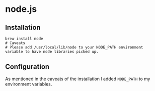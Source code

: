 # node.js #

## Installation ##

	brew install node
	# Caveats
	# Please add /usr/local/lib/node to your NODE_PATH environment variable to have node libraries picked up.

## Configuration ##

As mentioned in the caveats of the installation I added `NODE_PATH` to my environment variables.
